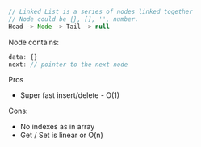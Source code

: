 ```js
// Linked List is a series of nodes linked together
// Node could be {}, [], '', number.
Head -> Node -> Tail -> null
```
Node contains:
```js
data: {}
next: // pointer to the next node
```

Pros
- Super fast insert/delete - O(1) <br>

Cons:
- No indexes as in array
- Get / Set is linear or O(n)

